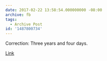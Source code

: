 ```yaml
---
date: 2017-02-22 13:58:54.000000000 -08:00
archive: fb
tags: 
  - Archive Post
id: '1487800734'
---
```


Correction: Three years and four days.

[Link](http://www.theverge.com/2017/2/22/14690718/milo-yiannopoulos-pedophilia-cpac-book-deal-resignation-timeline)
